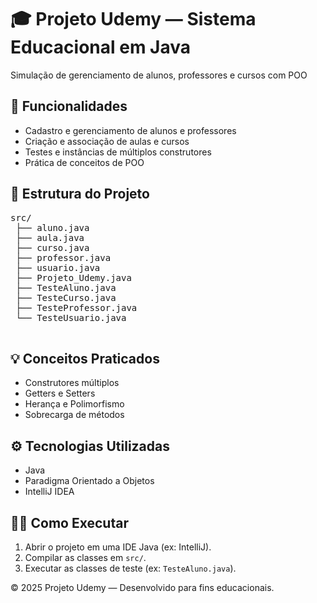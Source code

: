 <!DOCTYPE html>
<html lang="pt-BR">
<head>
<meta charset="UTF-8">
<meta name="viewport" content="width=device-width, initial-scale=1.0">
  <h1>🎓 Projeto Udemy — Sistema Educacional em Java</h1>
  <p>Simulação de gerenciamento de alunos, professores e cursos com POO</p>
</header>

<section>
  <h2>🚀 Funcionalidades</h2>
  <ul>
    <li>Cadastro e gerenciamento de alunos e professores</li>
    <li>Criação e associação de aulas e cursos</li>
    <li>Testes e instâncias de múltiplos construtores</li>
    <li>Prática de conceitos de POO</li>
  </ul>
</section>

<section>
  <h2>🧱 Estrutura do Projeto</h2>
  <pre>
src/
 ├── aluno.java
 ├── aula.java
 ├── curso.java
 ├── professor.java
 ├── usuario.java
 ├── Projeto_Udemy.java
 ├── TesteAluno.java
 ├── TesteCurso.java
 ├── TesteProfessor.java
 └── TesteUsuario.java
  </pre>
</section>

<section>
  <h2>💡 Conceitos Praticados</h2>
  <ul>
    <li>Construtores múltiplos</li>
    <li>Getters e Setters</li>
    <li>Herança e Polimorfismo</li>
    <li>Sobrecarga de métodos</li>
  </ul>
</section>

<section>
  <h2>⚙️ Tecnologias Utilizadas</h2>
  <ul>
    <li>Java</li>
    <li>Paradigma Orientado a Objetos</li>
    <li>IntelliJ IDEA</li>
  </ul>
</section>

<section>
  <h2>🧑‍💻 Como Executar</h2>
  <ol>
    <li>Abrir o projeto em uma IDE Java (ex: IntelliJ).</li>
    <li>Compilar as classes em <code>src/</code>.</li>
    <li>Executar as classes de teste (ex: <code>TesteAluno.java</code>).</li>
  </ol>
</section>

<footer>
  <p>© 2025 Projeto Udemy — Desenvolvido para fins educacionais.</p>
</footer>
</body>
</html>
